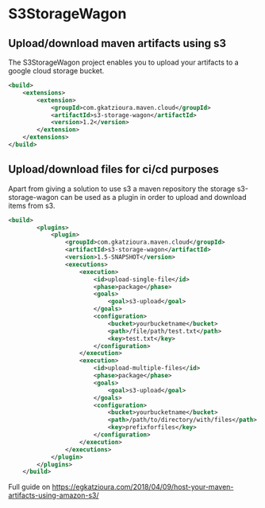 # S3StorageWagon

## Upload/download maven artifacts using s3

The S3StorageWagon project enables you to upload your artifacts to a google cloud storage bucket. 

```xml
<build>
    <extensions>
        <extension>
            <groupId>com.gkatzioura.maven.cloud</groupId>
            <artifactId>s3-storage-wagon</artifactId>
            <version>1.2</version>
        </extension>
    </extensions>
</build>
```

## Upload/download files for ci/cd purposes

Apart from giving a solution to use s3 a maven repository the storage s3-storage-wagon can be used as a plugin in order to
upload and download items from s3. 

```xml
<build>
        <plugins>
            <plugin>
                <groupId>com.gkatzioura.maven.cloud</groupId>
                <artifactId>s3-storage-wagon</artifactId>
                <version>1.5-SNAPSHOT</version>
                <executions>
                    <execution>
                        <id>upload-single-file</id>
                        <phase>package</phase>
                        <goals>
                            <goal>s3-upload</goal>
                        </goals>
                        <configuration>
                            <bucket>yourbucketname</bucket>
                            <path>/file/path/test.txt</path>
                            <key>test.txt</key>
                        </configuration>
                    </execution>
                    <execution>
                        <id>upload-multiple-files</id>
                        <phase>package</phase>
                        <goals>
                            <goal>s3-upload</goal>
                        </goals>
                        <configuration>
                            <bucket>yourbucketname</bucket>
                            <path>/path/to/directory/with/files</path>
                            <key>prefixforfiles</key>
                        </configuration>
                    </execution>
                </executions>
            </plugin>
        </plugins>
    </build>
```

Full guide on https://egkatzioura.com/2018/04/09/host-your-maven-artifacts-using-amazon-s3/



